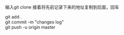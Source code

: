 
输入git  clone  接着将先前记录下来的地址复制到后面，回车

git add .    
git  commit -m "changes log"  
git push -u origin master  
